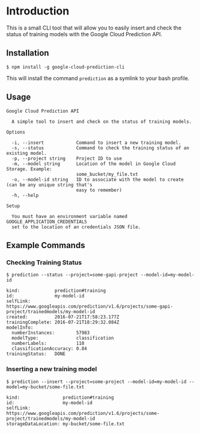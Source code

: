 # Introduction

This is a small CLI tool that will allow you to easily insert and check the status of training models with the Google Cloud Prediction API.

## Installation

`$ npm install -g google-cloud-prediction-cli`

This will install the command `prediction` as a symlink to your bash profile.

## Usage

```
Google Cloud Prediction API

  A simple tool to insert and check on the status of training models.

Options

  -i, --insert            Command to insert a new training model.
  -s, --status            Command to check the training status of an existing model.
  -p, --project string    Project ID to use
  -m, --model string      Location of the model in Google Cloud Storage. Example:
                          some_bucket/my_file.txt
  -o, --model-id string   ID to associate with the model to create (can be any unique string that's
                          easy to remember)
  -h, --help

Setup

  You must have an environment variable named GOOGLE_APPLICATION_CREDENTIALS
  set to the location of an credentials JSON file.
```

## Example Commands

### Checking Training Status

`$ prediction --status --project=some-gapi-project --model-id=my-model-id`

```
kind:             prediction#training
id:               my-model-id
selfLink:         https://www.googleapis.com/prediction/v1.6/projects/some-gapi-project/trainedmodels/my-model-id
created:          2016-07-21T17:58:23.177Z
trainingComplete: 2016-07-21T18:29:32.084Z
modelInfo:
  numberInstances:        57983
  modelType:              classification
  numberLabels:           110
  classificationAccuracy: 0.84
trainingStatus:   DONE
```

### Inserting a new training model

`$ prediction --insert --project=some-project --model-id=my-model-id --model=my-bucket/some-file.txt`

```
kind:                prediction#training
id:                  my-model-id
selfLink:            https://www.googleapis.com/prediction/v1.6/projects/some-project/trainedmodels/my-model-id
storageDataLocation: my-bucket/some-file.txt
```

